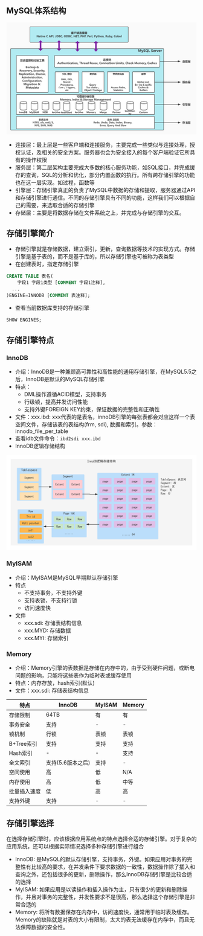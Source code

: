 ## MySQL体系结构

![](./images/MySQL体系结构.jpg)

- 连接层：最上层是一些客户端和连接服务，主要完成一些类似与连接处理，授权认证，及相关的安全方案。服务器也会为安全接入的每个客户端验证它所具有的操作权限
- 服务层：第二层架构主要完成大多数的核心服务功能，如SQL接口，并完成缓存的查询，SQL的分析和优化，部分内置函数的执行。所有跨存储引擎的功能也在这一层实现。如过程，函数等
- 引擎层：存储引擎真正的负责了MySQL中数据的存储和提取，服务器通过API和存储引擎进行通信。不同的存储引擎具有不同的功能，这样我们可以根据自己的需要，来选取合适的存储引擎
- 存储层：主要是将数据存储在文件系统之上，并完成与存储引擎的交互。

## 存储引擎简介

- 存储引擎就是存储数据，建立索引，更新，查询数据等技术的实现方式。存储引擎是基于表的，而不是基于库的，所以存储引擎也可被称为表类型
- 在创建表时，指定存储引擎

```sql
CREATE TABLE 表名(
	字段1 字段1类型 [COMMENT 字段1注释],
  ...
)ENGINE=INNODB [COMMENT 表注释];
```

- 查看当前数据库支持的存储引擎

```sql
SHOW ENGINES;
```

## 存储引擎特点

### InnoDB

- 介绍：InnoDB是一种兼顾高可靠性和高性能的通用存储引擎，在MySQL5.5之后，InnoDB是默认的MySQL存储引擎
- 特点：
  - DML操作遵循ACID模型，支持事务
  - 行级锁，提高并发访问性能
  - 支持外键FOREIGN KEY约束，保证数据的完整性和正确性
- 文件：xxx.ibd: xxx代表的是表名，innoDB引擎的每张表都会对应这样一个表空间文件，存储该表的表结构(frm, sdi), 数据和索引。参数：innodb_file_per_table
- 查看idb文件命令：`ibd2sdi xxx.ibd`
- InnoDB逻辑存储结构

![](./images/InnoDB逻辑存储结构.png)

### MyISAM

- 介绍：MyISAM是MySQL早期默认存储引擎
- 特点
  - 不支持事务，不支持外键
  - 支持表锁，不支持行锁
  - 访问速度快
- 文件
  - xxx.sdi: 存储表结构信息
  - xxx.MYD: 存储数据
  - xxx.MYI: 存储索引

### Memory

- 介绍：Memory引擎的表数据是存储在内存中的，由于受到硬件问题，或断电问题的影响，只能将这些表作为临时表或缓存使用
- 特点：内存存放，hash索引(默认)
- 文件：xxx.sdi: 存储表结构信息

| 特点         | InnoDB            | MyISAM | Memory |
| ------------ | ----------------- | ------ | ------ |
| 存储限制     | 64TB              | 有     | 有     |
| 事务安全     | 支持              | -      | -      |
| 锁机制       | 行锁              | 表锁   | 表锁   |
| B+Tree索引   | 支持              | 支持   | 支持   |
| Hash索引     | -                 | -      | 支持   |
| 全文索引     | 支持(5.6版本之后) | 支持   | -      |
| 空间使用     | 高                | 低     | N/A    |
| 内存使用     | 高                | 低     | 中等   |
| 批量插入速度 | 低                | 高     | 高     |
| 支持外键     | 支持              | -      | -      |

## 存储引擎选择

在选择存储引擎时，应该根据应用系统点的特点选择合适的存储引擎。对于复杂的应用系统，还可以根据实际情况选择多种存储引擎进行组合

- InnoDB: 是MySQL的默认存储引擎，支持事务，外键。如果应用对事务的完整性有比较高的要求，在并发条件下要求数据的一致性，数据操作除了插入和查询之外，还包括很多的更新，删除操作，那么InnoDB存储引擎是比较合适的选择
- MyISAM: 如果应用是以读操作和插入操作为主，只有很少的更新和删除操作，并且对事务的完整性，并发性要求不是很高，那么选择这个存储引擎是非常合适的
- Memory: 将所有数据保存在内存中，访问速度快，通常用于临时表及缓存。Memory的缺陷就是对表的大小有限制，太大的表无法缓存在内存中，而且无法保障数据的安全性。
